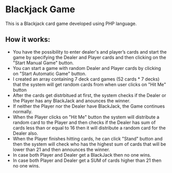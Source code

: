 # Blackjack Game

This is a Blackjack card game developed using PHP language.

## How it works:
- You have the possibility to enter dealer's and player’s cards and start the game by specifying the Dealer and Player cards and then clicking on the "Start Manual Game" button.
- You can start a game with random Dealer and Player cards by clicking on "Start Automatic Game" button.
- I created an array containing 7 deck card games (52 cards * 7 decks) that the system will get random cards from when user clicks on "Hit Me" button
- After the cards get distrbitued at first, the system checks if the Dealer or the Player has any BlackJack and anounces the winner.
- If neither the Player nor the Dealer have BlackJack, the Game continues normally.
- When the Player clicks on "Hit Me" button the system will distribute a random card to the Player and then checks if the Dealer has sum of cards less than or equal to 16 then it will distribute a random card for the Dealer also.
- When the Player finishes hitting cards, he can click "Stand" button and then the system will check who has the highest sum of cards that will be lower than 21 and then announces the winner.
- In case both Player and Dealer get a BlackJack then no one wins.
- In case both Player and Dealer get a SUM of cards higher than 21 then no one wins.